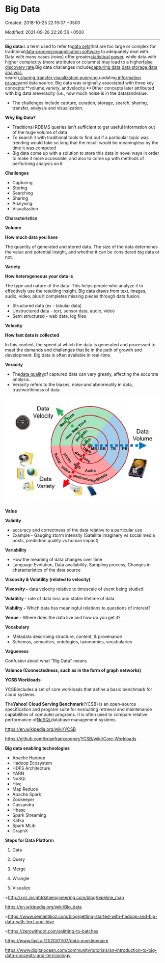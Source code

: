 # Big Data

Created: 2018-10-25 22:19:37 +0500

Modified: 2021-09-28 22:26:36 +0500

---

**Big data**is a term used to refer to[data sets](https://en.wikipedia.org/wiki/Data_set)that are too large or complex for traditional[data-processing](https://en.wikipedia.org/wiki/Data_processing)[application software](https://en.wikipedia.org/wiki/Application_software) to adequately deal with. Data with many cases (rows) offer greater[statistical power](https://en.wikipedia.org/wiki/Statistical_power), while data with higher complexity (more attributes or columns) may lead to a higher[false discovery rate](https://en.wikipedia.org/wiki/False_discovery_rate).Big data challenges include[capturing data](https://en.wikipedia.org/wiki/Automatic_identification_and_data_capture),[data storage](https://en.wikipedia.org/wiki/Computer_data_storage),[data analysis](https://en.wikipedia.org/wiki/Data_analysis), search,[sharing](https://en.wikipedia.org/wiki/Data_sharing),[transfer](https://en.wikipedia.org/wiki/Data_transmission),[visualization](https://en.wikipedia.org/wiki/Data_visualization),[querying,](https://en.wikipedia.org/wiki/Query_language)updating,[information privacy](https://en.wikipedia.org/wiki/Information_privacy)and data source. Big data was originally associated with three key concepts:**volume,variety, andvelocity.**Other concepts later attributed with big data areveracity (i.e., how much noise is in the data)andvalue.


-   The challenges include capture, curation, storage, search, sharing, transfer, analysis and visualization.



**Why Big Data?**
-   Traditional RDBMS queries isn't sufficient to get useful information out of the huge volume of data
-   To search it with traditional tools to find out if a particular topic was trending would take so long that the result would be meaningless by the time it was computed
-   Big data come up with a solution to store this data in novel ways in order to make it more accessible, and also to come up with methods of performing analysis on it



**Challenges**
-   Capturing
-   Storing
-   Searching
-   Sharing
-   Analysing
-   Visualization



**Characteristics**

**Volume**

**How much data you have**

The quantity of generated and stored data. The size of the data determines the value and potential insight, and whether it can be considered big data or not.



**Variety**

**How heterogeneous your data is**

The type and nature of the data. This helps people who analyze it to effectively use the resulting insight. Big data draws from text, images, audio, video; plus it completes missing pieces through data fusion.
-   Structured data (ex - tabular data)
-   Unstructured data - text, sensor data, audio, video
-   Semi structured - web data, log files



**Velocity**

**How fast data is collected**

In this context, the speed at which the data is generated and processed to meet the demands and challenges that lie in the path of growth and development. Big data is often available in real-time.



**Veracity**
-   The[data quality](https://en.wikipedia.org/wiki/Data_quality)of captured data can vary greatly, affecting the accurate analysis.
-   Veracity refers to the biases, noise and abnormality in data, trustworthiness of data

![Data Velocity Ill e Audio unstructured*OO Variety Data Volume ](media/Big-Data-image1.png)

**Value**

**Validity**
-   accuracy and correctness of the data relative to a particular use
-   Example - Gauging storm intensity (Satellite imaginery vs social media posts, prediction quality vs human impact)

**Variability**
-   How the meaning of data changes over time
-   Language Evolution, Data availability, Sampling process, Changes in characteristics of the data source

**Viscosity & Volatility (related to velocity)**

**Viscosity -** data velocity relative to timescale of event being studied

**Volatility -** rate of data loss and stable lifetime of data

**Viability -** Which data has meaningful relations to questions of interest?

**Venue -** Where does the data live and how do you get it?

**Vocabulary**
-   Metadata describing structure, content, & provenance
-   Schemas, semantics, ontologies, taxonomies, vocabularies

**Vagueness**

Confusion about what "Big Data" means

**Valence (Connectedness, such as in the form of graph networks)**



**YCSB Workloads**

YCSBincludes a set of core workloads that define a basic benchmark for cloud systems.



The**Yahoo! Cloud Serving Benchmark**(YCSB) is an open-source specification and program suite for evaluating retrieval and maintenance capabilities of computer programs. It is often used to compare relative performance of[NoSQL](https://en.wikipedia.org/wiki/NoSQL)database management systems.



<https://en.wikipedia.org/wiki/YCSB>

<https://github.com/brianfrankcooper/YCSB/wiki/Core-Workloads>



**Big data enabling technologies**
-   Apache Hadoop
-   Hadoop Ecosystem
-   HDFS Architecture
-   YARN
-   NoSQL
-   Hive
-   Map Reduce
-   Apache Spark
-   Zookeeper
-   Cassandra
-   Hbase
-   Spark Streaming
-   Kafka
-   Spark MLib
-   GraphX



**Steps for Data Platform**

1.  Data

2.  Query

3.  Merge

4.  Wrangle

5.  Visualize



<http://xyz.insightdataengineering.com/blog/pipeline_map



<https://en.wikipedia.org/wiki/Big_data>

<https://www.semantikoz.com/blog/getting-started-with-hadoop-and-big-data-with-text-and-hive

<https://zerowithdot.com/splitting-to-batches



<https://www.fast.ai/2020/01/07/data-questionnaire>

<https://www.digitalocean.com/community/tutorials/an-introduction-to-big-data-concepts-and-terminology>

